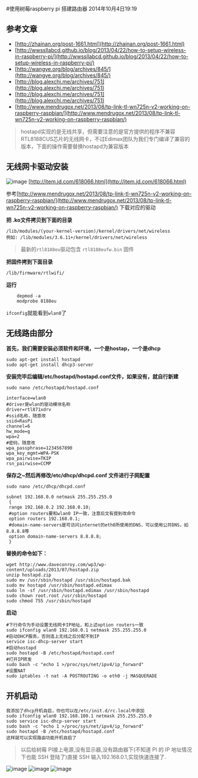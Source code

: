 
#使用树莓raspberry pi 搭建路由器
2014年10月4日19:19

参考文章
---
* [http://zhainan.org/post-1661.html](http://zhainan.org/post-1661.html)
* [http://wwssllabcd.github.io/blog/2013/04/22/how-to-setup-wireless-in-raspberry-pi/](http://wwssllabcd.github.io/blog/2013/04/22/how-to-setup-wireless-in-raspberry-pi/)
* [http://wangye.org/blog/archives/845/](http://wangye.org/blog/archives/845/)
* [http://blog.alexchi.me/archives/751](http://blog.alexchi.me/archives/751)
* [http://blog.alexchi.me/archives/751](http://blog.alexchi.me/archives/751)
* [http://www.mendrugox.net/2013/08/tp-link-tl-wn725n-v2-working-on-raspberry-raspbian/](http://www.mendrugox.net/2013/08/tp-link-tl-wn725n-v2-working-on-raspberry-raspbian/)
> hostapd实现的是无线共享，但需要注意的是官方提供的程序不兼容RTL8188CUS芯片的无线网卡，不过Edimax团队为我们专门编译了兼容的版本，下面的操作需要替换hostapd为兼容版本


无线网卡驱动安装
---
![image](http://api.drp.io/files/543244a3c4507.jpg)
[http://item.jd.com/618066.html](http://item.jd.com/618066.html)

参考[http://www.mendrugox.net/2013/08/tp-link-tl-wn725n-v2-working-on-raspberry-raspbian/](http://www.mendrugox.net/2013/08/tp-link-tl-wn725n-v2-working-on-raspberry-raspbian/) 下载对应的驱动

**把 .ko文件拷贝到下面的目录**

```
/lib/modules/(your-kernel-version)/kernel/drivers/net/wireless
例如: /lib/modules/3.6.11+/kernel/drivers/net/wireless
```

> 最新的`rtl8188eu`驱动包含 `rtl8188eufw.bin` 固件




**把固件拷到下面目录**

```
/lib/firmware/rtlwifi/
```

**运行**

```
    depmod -a
    modprobe 8188eu
```

`ifconfig`就能看到`wlan0`了

无线路由部分
---

**首先，我们需要安装必须软件和环境，一个是hostap，一个是dhcp**

```
sudo apt-get install hostapd
sudo apt-get install dhcp3-server
```

**安装完毕后编辑/etc/hostapd/hostapd.conf文件，如果没有，就自行新建**

```
sudo nano /etc/hostapd/hostapd.conf
```

```
interface=wlan0
#driver是wlan的驱动模块名称
driver=rtl871xdrv
#ssid名称，随意改
ssid=RasPi
channel=6
hw_mode=g
wpa=2
#密码，随意改
wpa_passphrase=1234567890
wpa_key_mgmt=WPA-PSK
wpa_pairwise=TKIP
rsn_pairwise=CCMP
```

**保存之~然后再修改/etc/dhcp/dhcpd.conf 文件进行子网配置**

```
sudo nano /etc/dhcp/dhcpd.conf
```
```
subnet 192.168.0.0 netmask 255.255.255.0
 {
 range 192.168.0.2 192.168.0.10;
 #option routers要和wlan0 IP一致，注意后文有提到改命令
 option routers 192.168.0.1;
 #domain-name-servers是可访问internet的eth0所使用的DNS，可以使用公共DNS，如8.8.8.8等
 option domain-name-servers 8.8.8.8;
 }
```


**替换的命令如下：**

```
wget http://www.daveconroy.com/wp3/wp-content/uploads/2013/07/hostapd.zip
unzip hostapd.zip 
sudo mv /usr/sbin/hostapd /usr/sbin/hostapd.bak
sudo mv hostapd /usr/sbin/hostapd.edimax 
sudo ln -sf /usr/sbin/hostapd.edimax /usr/sbin/hostapd 
sudo chown root.root /usr/sbin/hostapd 
sudo chmod 755 /usr/sbin/hostapd
```


**启动**

```
#下行命令为手动设置无线网卡IP地址，和上述option routers一致
sudo ifconfig wlan0 192.168.0.1 netmask 255.255.255.0
#启动DHCP服务，否则连上无线之后分配不到IP
service isc-dhcp-server start
#启动hostapd
sudo hostapd -B /etc/hostapd/hostapd.conf
#打开IP转发
sudo bash -c "echo 1 >/proc/sys/net/ipv4/ip_forward"
#设置NAT
sudo iptables -t nat -A POSTROUTING -o eth0 -j MASQUERADE
```

开机启动
---
```
我添加了dhcp开机自启，你也可以在/etc/init.d/rc.local中添加
sudo ifconfig wlan0 192.168.100.1 netmask 255.255.255.0
sudo service isc-dhcp-server start
sudo bash -c "echo 1 >/proc/sys/net/ipv4/ip_forward"
sudo hostapd -B /etc/hostapd/hostapd.conf 
这样就可以实现路由功能开机自启了
```


> 以后给树莓 PI接上电源,没有显示器,没有路由器下(不知道 PI 的 IP 地址情况下也能 SSH 登陆了)直接 SSH 输入192.168.0.1,实现快速连接了.

![image](http://api.drp.io/files/54324e4e3d0c2.jpg)
![image](http://api.drp.io/files/54324e4e4490e.jpg)
![image](http://api.drp.io/files/54324e4e30ed3.jpg)
